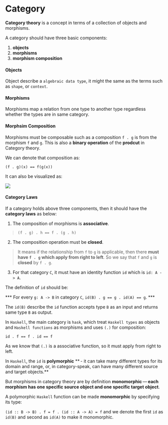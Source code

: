 # Category

**Category theory** is a concept in terms of a collection of objects and morphisms.

A category should have three basic components:

1. **objects** 
2. **morphisms** 
3. **morphism composition**

#### Objects

Object describe a `algebraic data type`, it might the same as the terms such as `shape`, or `context`.

#### Morphisms

Morphisms map a relation from one type to another type regardless whether the types are in same category.

#### Morphsim Composition


Morphisms must be composable such as a composition `f . g` is from the morphism `f` and `g`. This is also a **binary operation** of the **prodcut** in Category theory. 

We can denote that composition as:

`(f . g)(x) == f(g(x))`

It can also be visualized as:

![](https://upload.wikimedia.org/wikipedia/commons/thumb/e/ef/Commutative_diagram_for_morphism.svg/200px-Commutative_diagram_for_morphism.svg.png)


#### Category Laws

If a category holds above three components, then it should have the **category laws** as below:

1. The composition of morphisms is **associative**.

  > `(f . g) . h == f . (g . h)`
  
2. The composition operation must be **closed**. 

  > It means if the relationship from `f` to `g` is applicable, then there **must have `f . g` which apply from right to left**. So we say that `f` and `g` is **closed** by `f . g`.

3. For that category `C`, it must have an identity function `id` which is `id: A -> A`.

The definition of `id` should be:

*** For every `g: A -> B` in category `C`, `id(B) . g == g . id(A) == g`. ***

The `id(B)` describe the `id` function accepts type `B` as an input and returns same type `B` as output. 

In `Haskell`, the main category is `hask`, which treat `Haskell types` as objects and `Haskell functions` as morphisms and uses `(.)` for composition:

`id . f == f . id == f`

As we know that `(.)` is a associative function, so it must apply from right to left. 

In `Haskell`, the `id` is **polymorphic** ** - it can take many different types for its domain and range, or, in category-speak, can have many different source and target objects.**

But morphisms in category theory are by definition **monomorphic** — **each morphism has one specific source object and one specific target object**.

A polymorphic `Haskell` function can be made **monomorphic** by specifying its type:

`(id :: B -> B) . f = f . (id :: A -> A) = f` and we denote the first `id` as `id(B)` and second as `id(A)` to make it monomorphic.